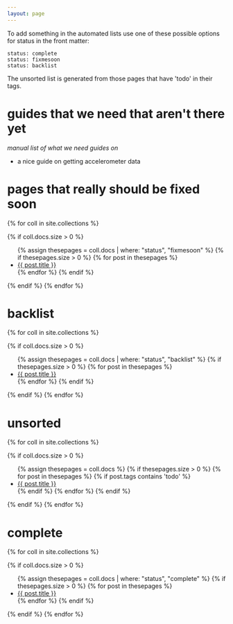 ```yaml
---
layout: page
---
```


To add something in the automated lists use one of these possible options for status in the front matter:

```
status: complete
status: fixmesoon
status: backlist
```

The unsorted list is generated from those pages that have 'todo' in their tags.


# guides that we need that aren't there yet

*manual list of what we need guides on*

- a nice guide on getting accelerometer data

# pages that really should be fixed soon

{% for coll in site.collections %}

{% if coll.docs.size > 0 %}
<ul>
{% assign thesepages = coll.docs | where: "status", "fixmesoon" %}
{% if thesepages.size > 0 %}
    {% for post in thesepages %}
<li><a href="{{post.url}}">{{ post.title }}</a></li>
    {% endfor %}
{% endif %}
</ul>    
{% endif %}
{% endfor %}

# backlist

{% for coll in site.collections %}

{% if coll.docs.size > 0 %}
<ul>
{% assign thesepages = coll.docs | where: "status", "backlist" %}
{% if thesepages.size > 0 %}
    {% for post in thesepages %}
<li><a href="{{post.url}}">{{ post.title }}</a></li>
    {% endfor %}
{% endif %}
</ul>    
{% endif %}
{% endfor %}

# unsorted

{% for coll in site.collections %}

{% if coll.docs.size > 0 %}
<ul>
{% assign thesepages = coll.docs %}
{% if thesepages.size > 0 %}
    {% for post in thesepages %}
    {% if post.tags contains 'todo' %}
<li><a href="{{post.url}}">{{ post.title }}</a></li>
    {% endif %}
    {% endfor %}
{% endif %}
</ul>    
{% endif %}
{% endfor %}

# complete

{% for coll in site.collections %}

{% if coll.docs.size > 0 %}
<ul>
{% assign thesepages = coll.docs | where: "status", "complete" %}
{% if thesepages.size > 0 %}
    {% for post in thesepages %}
<li><a href="{{post.url}}">{{ post.title }}</a></li>
    {% endfor %}
{% endif %}
</ul>    
{% endif %}
{% endfor %}

